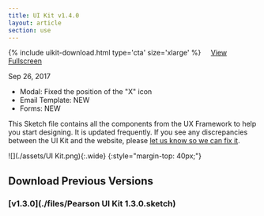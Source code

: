 ```yaml
---
title: UI Kit v1.4.0
layout: article
section: use
---
```


{% include uikit-download.html type='cta' size='xlarge' %} <a class="pe-btn--btn_xlarge" href="https://sketch.cloud/s/qepzy/all/page-1/ui-kit" style="margin-left: 16px;">View Fullscreen</a>

Sep 26, 2017

 * Modal: Fixed the position of the "X" icon
 * Email Template: NEW
 * Forms: NEW


This Sketch file contains all the components from the UX Framework to help you start designing. It is updated frequently. If you see any discrepancies between the UI Kit and the website, please [let us know so we can fix it]({{site.baseurl}}/contact).


![](./assets/UI Kit.png){:.wide}
{:style="margin-top: 40px;"}

## Download Previous Versions

### [v1.3.0](./files/Pearson UI Kit 1.3.0.sketch)
